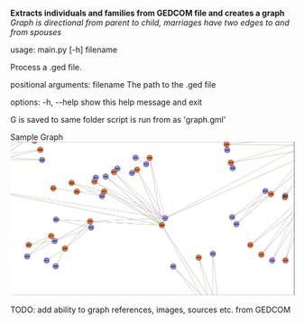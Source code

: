 **Extracts individuals and families from GEDCOM file and creates a graph**  
*Graph is directional from parent to child, marriages have two edges to and from spouses*

usage: main.py [-h] filename

Process a .ged file.

positional arguments:
  filename    The path to the .ged file

options:
  -h, --help  show this help message and exit

G is saved to same folder script is run from as 'graph.gml'

Sample Graph
![Sample Image](https://github.com/cartwrightdj/gedG/blob/master/graph.png)

TODO: add ability to graph references, images, sources etc. from GEDCOM
